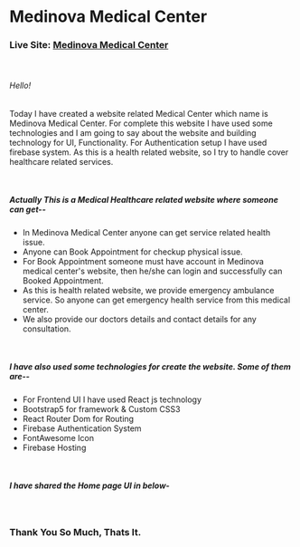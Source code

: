 # Medinova Medical Center

<h3>Live Site: <a href="https://medinova-medical-center.web.app/">Medinova Medical Center</a></h3>
<br>
<h6>Hello!</h6>
<p>Today I have created a website related Medical Center which name is Medinova Medical Center. For complete this
        website I have used some technologies and I am going to say about the website and building technology for UI, Functionality. For Authentication setup I have used firebase system. As this is a health related website, so I try to handle cover healthcare related services.</p>
<br>
<h5>Actually This is a Medical Healthcare related website where someone can get--</h5>
<ul>
        <li>
                In Medinova Medical Center anyone can get service related health issue.
        </li>
        <li>
                Anyone can Book Appointment for checkup physical issue.
        </li>
        <li>
                For Book Appointment someone must have account in Medinova medical center's website, then he/she can
                login and successfully can Booked Appointment.
        </li>
        <li>
                As this is health related website, we provide emergency ambulance service. So anyone can get emergency
                health service from this medical center.
        </li>
        <li>
                We also provide our doctors details and contact details for any consultation.
        </li>
</ul>
<br>
<h5>I have also used some technologies for create the website. Some of them are--</h5>
<ul>
        <li>
                For Frontend UI I have used React js technology
        </li>
        <li>
                Bootstrap5 for framework & Custom CSS3
        </li>
        <li>
                React Router Dom for Routing
        </li>
        <li>
                Firebase Authentication System
        </li>
        <li>
                FontAwesome Icon
        </li>
        <li>
                Firebase Hosting
        </li>
</ul>
<br>
<h5>I have shared the Home page UI in below-</h5>
<br>
<img src="https://i.ibb.co/306VzZ4/localhost-3000-home-1-1-1.png" alt="">
<br>
<h3>Thank You So Much, Thats It.</h3>